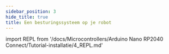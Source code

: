 ```yaml
---
sidebar_position: 3
hide_title: true
title: Een besturingssysteem op je robot
---
```


import REPL from '/docs/Microcontrollers/Arduino Nano RP2040 Connect/Tutorial-installatie/4_REPL.md'

<REPL />